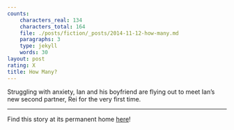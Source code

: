 ```yaml
---
counts:
    characters_real: 134
    characters_total: 164
    file: ./posts/fiction/_posts/2014-11-12-how-many.md
    paragraphs: 3
    type: jekyll
    words: 30
layout: post
rating: X
title: How Many?
---
```


Struggling with anxiety, Ian and his boyfriend are flying out to meet Ian’s new second partner, Rei for the very first time.

-----

Find this story at its permanent home [here](/fiction/rum-and-coke/full#how-many)!
